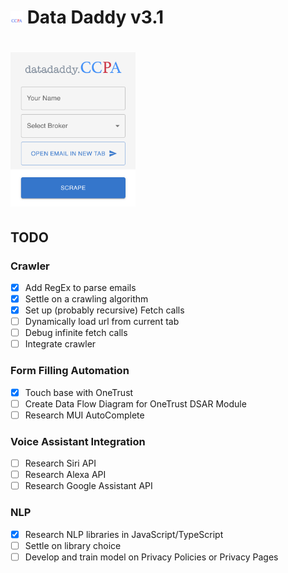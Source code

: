# <img src="datadaddy/src/assets/img/DataDaddyLogo.png" width="20"/> Data Daddy v3.1

# <img src="datadaddy/src/assets/img/datadaddy.png" width="200"/>

## TODO

### Crawler
- [X] Add RegEx to parse emails
- [X] Settle on a crawling algorithm
- [X] Set up (probably recursive) Fetch calls
- [ ] Dynamically load url from current tab
- [ ] Debug infinite fetch calls
- [ ] Integrate crawler

### Form Filling Automation
- [X] Touch base with OneTrust
- [ ] Create Data Flow Diagram for OneTrust DSAR Module
- [ ] Research MUI AutoComplete

### Voice Assistant Integration
- [ ] Research Siri API
- [ ] Research Alexa API
- [ ] Research Google Assistant API

### NLP
- [X] Research NLP libraries in JavaScript/TypeScript
- [ ] Settle on library choice
- [ ] Develop and train model on Privacy Policies or Privacy Pages